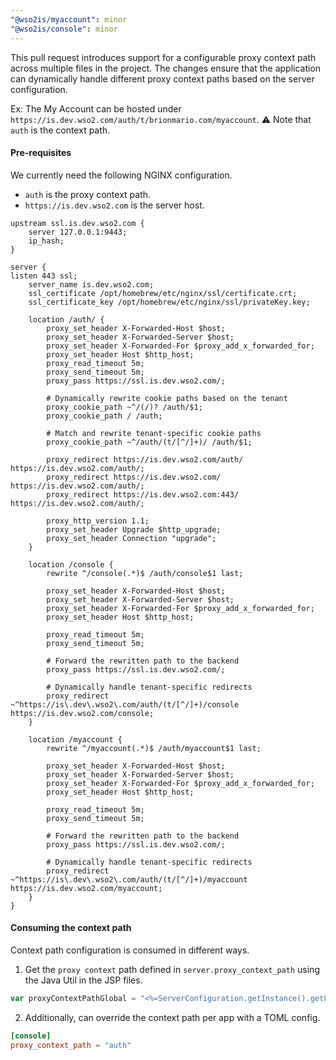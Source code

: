 ```yaml
---
"@wso2is/myaccount": minor
"@wso2is/console": minor
---
```


This pull request introduces support for a configurable proxy context path across multiple files in the project. The changes ensure that the application can dynamically handle different proxy context paths based on the server configuration.

Ex: The My Account can be hosted under `https://is.dev.wso2.com/auth/t/brionmario.com/myaccount`.
⚠️ Note that `auth` is the context path.

#### Pre-requisites

We currently need the following NGINX configuration.

- `auth` is the proxy context path.
- `https://is.dev.wso2.com` is the server host.

```nginx
upstream ssl.is.dev.wso2.com {
    server 127.0.0.1:9443;
    ip_hash;
}

server {
listen 443 ssl;
    server_name is.dev.wso2.com;
    ssl_certificate /opt/homebrew/etc/nginx/ssl/certificate.crt;
    ssl_certificate_key /opt/homebrew/etc/nginx/ssl/privateKey.key;

    location /auth/ {
        proxy_set_header X-Forwarded-Host $host;
        proxy_set_header X-Forwarded-Server $host;
        proxy_set_header X-Forwarded-For $proxy_add_x_forwarded_for;
        proxy_set_header Host $http_host;
        proxy_read_timeout 5m;
        proxy_send_timeout 5m;
        proxy_pass https://ssl.is.dev.wso2.com/;

        # Dynamically rewrite cookie paths based on the tenant
        proxy_cookie_path ~^/(/)? /auth/$1;
        proxy_cookie_path / /auth;

        # Match and rewrite tenant-specific cookie paths
        proxy_cookie_path ~^/auth/(t/[^/]+)/ /auth/$1;

        proxy_redirect https://is.dev.wso2.com/auth/ https://is.dev.wso2.com/auth/;
        proxy_redirect https://is.dev.wso2.com/ https://is.dev.wso2.com/auth/;
        proxy_redirect https://is.dev.wso2.com:443/ https://is.dev.wso2.com/auth/;

        proxy_http_version 1.1;
        proxy_set_header Upgrade $http_upgrade;
        proxy_set_header Connection "upgrade";
    }

    location /console {
        rewrite ^/console(.*)$ /auth/console$1 last;

        proxy_set_header X-Forwarded-Host $host;
        proxy_set_header X-Forwarded-Server $host;
        proxy_set_header X-Forwarded-For $proxy_add_x_forwarded_for;
        proxy_set_header Host $http_host;

        proxy_read_timeout 5m;
        proxy_send_timeout 5m;

        # Forward the rewritten path to the backend
        proxy_pass https://ssl.is.dev.wso2.com/;

        # Dynamically handle tenant-specific redirects
        proxy_redirect ~^https://is\.dev\.wso2\.com/auth/(t/[^/]+)/console https://is.dev.wso2.com/console;
    }

    location /myaccount {
        rewrite ^/myaccount(.*)$ /auth/myaccount$1 last;

        proxy_set_header X-Forwarded-Host $host;
        proxy_set_header X-Forwarded-Server $host;
        proxy_set_header X-Forwarded-For $proxy_add_x_forwarded_for;
        proxy_set_header Host $http_host;

        proxy_read_timeout 5m;
        proxy_send_timeout 5m;

        # Forward the rewritten path to the backend
        proxy_pass https://ssl.is.dev.wso2.com/;

        # Dynamically handle tenant-specific redirects
        proxy_redirect ~^https://is\.dev\.wso2\.com/auth/(t/[^/]+)/myaccount https://is.dev.wso2.com/myaccount;
    }
}
```

#### Consuming the context path

Context path configuration is consumed in different ways.

1. Get the `proxy context` path defined in `server.proxy_context_path` using the Java Util in the JSP files.

```js
var proxyContextPathGlobal = "<%=ServerConfiguration.getInstance().getFirstProperty(PROXY_CONTEXT_PATH)%>";
```

2. Additionally, can override the context path per app with a TOML config.

```toml
[console]
proxy_context_path = "auth"
```
